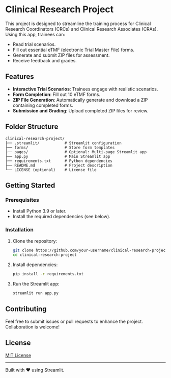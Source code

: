 # Clinical Research Project

This project is designed to streamline the training process for Clinical Research Coordinators (CRCs) and Clinical Research Associates (CRAs). Using this app, trainees can:

- Read trial scenarios.
- Fill out essential eTMF (electronic Trial Master File) forms.
- Generate and submit ZIP files for assessment.
- Receive feedback and grades.

## Features

- **Interactive Trial Scenarios**: Trainees engage with realistic scenarios.
- **Form Completion**: Fill out 10 eTMF forms.
- **ZIP File Generation**: Automatically generate and download a ZIP containing completed forms.
- **Submission and Grading**: Upload completed ZIP files for review.

## Folder Structure

```
clinical-research-project/
├── .streamlit/           # Streamlit configuration
├── forms/                # Store form templates
├── pages/                # Optional: Multi-page Streamlit app
├── app.py                # Main Streamlit app
├── requirements.txt      # Python dependencies
├── README.md             # Project description
└── LICENSE (optional)    # License file
```

## Getting Started

### Prerequisites

- Install Python 3.9 or later.
- Install the required dependencies (see below).

### Installation

1. Clone the repository:
   ```bash
   git clone https://github.com/your-username/clinical-research-project.git
   cd clinical-research-project
   ```

2. Install dependencies:
   ```bash
   pip install -r requirements.txt
   ```

3. Run the Streamlit app:
   ```bash
   streamlit run app.py
   ```

## Contributing

Feel free to submit issues or pull requests to enhance the project. Collaboration is welcome!

## License

[MIT License](LICENSE)

---

Built with ❤️ using Streamlit.
